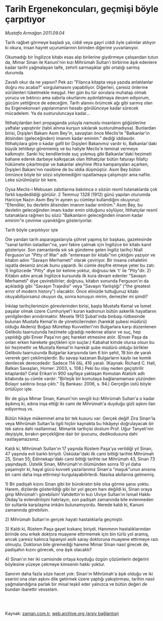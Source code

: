 # Tarih Ergenekoncuları, geçmişi böyle çarpıtıyor

*Mustafa Armağan 2011.09.04*

<td class="columnist-detail">
<p>Tarih rağbet görmeye başladı ya, ciddi veya gayri ciddi öyle çalımlar atılıyor ki okura, insan hayret uçurumlarının birinden diğerine yuvarlanıyor.</p>
<p>
<div id="haberMetinDiv">
<p>Okumadığı bir İngilizce kitabı esas alıp birilerine giydirmeye çalışandan tutun da, Mimar Sinan ile Kanuni'nin kızı Mihrümah Sultan'ı birbirine âşık edenlere kadar tarihi yağmalayan taife, zehirli sarmaşıklar gibi ortalığı sarmış durumda.
<p>Zavallı okur da ne yapsın? Pek azı "Filanca kitapta veya yazıda anlatılanlar doğru mu acaba?" sorgulamasını yapabiliyor. Diğerleri, çaresiz önlerine sürülenleri tüketmekle meşgul. Her gün bu tür sorulara muhatap olmak yorucu ve bıktırıcı ama sabırla okurlarımı aydınlatmaya devam ediyorum, gücüm yettiğince de edeceğim. Tarih alanını örümcek ağı gibi sarmış olan bu Ergenekonvari yapılanmanın hesabı görülünceye kadar sürecek mücadelem. Ya da susturuluncaya kadar...
<p>İttihatçılardan beri propaganda yoluyla namuslu insanların göğüslerine yaftalar yapıştırılır (tabii alnına kurşun sıkılarak susturulmadıysa). Bunlardan birisi, Dışişleri Bakanı Asım Bey'in, savaştan önce Meclis'te "Balkanlar'ın âtisinden (geleceğinden) imanım kadar eminim." dediği iddiasıdır. İttihatçılara göre o kadar gafil bir Dışişleri Bakanımız vardır ki, Balkanlar'daki büyük tehlikeyi görememiş ve bu haliyle Meclis'e teminat vermeye kalkmıştır. Sanki hiç kendilerinde suç yokmuş gibi Balkanlar'daki hezimeti bahane ederek darbeye kalkışacak olan İttihatçılar bütün faturayı İtilafçı hükümete çıkartmışlar ve bakanlar aleyhine iftira kampanyaları açarken, Dışişleri Bakanı'nın nasibine de bu iddia düşmüştür. Asım Bey bütün ömrünce böyle bir sözü söylemediğini ispatlamaya çalışmıştır ama nafile. Leke sürülmüştür bir kere.
<p>Oysa Meclis-i Mebusan zabıtlarına bakılınca o sözün resmî tutanaklarda çok farklı kaydedildiği görülür. 2 Temmuz 1328 (1912) günü yapılan oturumda Hariciye Nazırı Asım Bey'in aynen şu cümleyi kullandığını okuyoruz: "Efendiler, bu devletin âtisinden imanım kadar emînim." Asım Bey, bu devletin geleceğinden imanı kadar emin olduğunu söylüyor, İttihatçılar resmî tutanaklara rağmen bu sözü "Balkanların geleceğinden imanım kadar eminim"e çevirme uyanıklığını gösteriyorlar.
<p>Tarih böyle çarpıtılıyor işte
<p>Öte yandan tarih asparagaslarıyla şöhret yapmış bir başkası, gazetesinde "sanal tarihin üstadları"na, yani fakire çatmak için İngilizce bir kitabı kanıt gösteriyor. Son zamanlarda sık sık gündeme gelen İngiliz tarihçi Niall Ferguson'un "Pitty of War" adlı "enteresan bir kitabı"nın çıktığını yazıyor ve kitabın adını "Savaşın Merhameti" olarak çeviriyor. Bir insana cehaletini ispatla deseniz ancak bunu yapardı. İki cümle deşifre etmeye yeter bu zatı: 1) İngilizcede "Pitty" diye bir kelime yoktur, doğrusu tek 't' ile "Pity"dir. 2) Kitabın adını ancak İngilizce kursunda ilk kura devam edenler "Savaşın Merhameti" diye çevirebilirler; doğrusu, kitabın sonunda Ferguson'ın da açıkladığı gibi "Savaşın Trajedisi" veya "Savaşın Yanlışlığı" ("the greatest error of modern history") olacaktır. Önce elinizde tuttuğunuz kitabı okuyabiliyorsanız okuyun da, sonra konuşun mirim, demezler mi şimdi?
<p>İnkılap tarihçilerimizin görevlerinden birisi, başta Mustafa Kemal ve İsmet paşalar olmak üzere Cumhuriyet'i kuran kadronun bütün askerlik hayatlarını yenilgilerden arındırmaktır. Mesela 1913 Şubat'ında binbaşı rütbesinde bulunan Mustafa Kemal'in de yöneticilerinden (harekât şubesi müdürü) olduğu Akdeniz Boğazı Mürettep Kuvvetleri'nin Bulgarlara karşı düzenlenen Gelibolu taarruzunda hezimete uğradığı nedense atlanır ve suç, hep yapıldığı gibi Enver Paşa'nın geç hareket etmesine atılır. (Enver Paşa da onları erken harekete geçtikleri için suçlar.) Kabahat kimde olursa olsun bu bir hezimettir ve Mustafa Kemal'in harekât şube müdürü olduğu birlikler Gelibolu taarruzunda Bulgarlar karşısında tam 6 bin şehit, 18 bin de yaralı vererek geri çekilmişlerdir. Bu savaşı kazanan Bulgarların kaybı ise komik denilecek derecededir: Sadece 114 ölü, 416 yaralı. (Kaynak: Richard C. Hall, Balkan Savaşları, Homer: 2003, s. 108.) Peki bu olay neden geçiştirilir kitaplarda? Celal Erikan'ın 900 sayfaya yaklaşan Komutan Atatürk adlı kitabında şu cümle vardır: "Birleşik bir komutaya bağlanamaması yüzünden Bolayır saldırısı boşa çıktı." (İş Bankası: 2006, s. 94.) Gerçeğin üstü böyle örtülüyor işte.
<p>Bir de güya Mimar Sinan, Kanuni'nin sevgili kızı Mihrümah Sultan'a o kadar âşıkmış ki, adına inşa ettiği iki cami de Mihrümah'a duyduğu gizli aşkını ilan ediyormuş vs.
<p>Bütün hikâye mükemmel ama bir tek kusuru var: Gerçek değil! Zira Sinan'la veya Mihrümah Sultan'la ilgili hiçbir kaynakta bu hikâyeyi doğrulayacak bir tek satıra dahi rastlanmaz. Mimarlık tarihçisi dostum Prof. Uğur Tanyeli'nin deyişiyle, bırakın gerçekliğine dair bir ipucunu, dedikodusuna dahi rastlayamazsınız.
<p>Kaldı ki, Mihrümah Sultan'ın 17 yaşında Rüstem Paşa'ya verildiği yıl Sinan, 47 yaşında evli barklı biriydi. Üsküdar'daki ilk cami bittiği tarihte Mihrümah 25, Sinan 55; Edirnekapı'daki cami bittiği tarihte ise Mihrümah 43, Sinan 73 yaşındaydı. Üstelik Sinan, Mihrümah'ın ölümünden sonra 10 yıl daha yaşamıştır ki, hayal gücü kuvveti yazarlarımız Sinan'a "maşuk"unun anısına bir cami daha inşa ettirmeyi kurgulayabilirlerdi. Nasılsa akıllarına gelmemiş.
<p>1) Bir padişah kızını Sinan gibi bir bürokratın bile olsa görme şansı yoktu. Harem, dizilerde gösterildiği gibi bir yol geçen hanı değildi ki, Sinan oraya girip Mihrümah'ı görebilsin! Vahdettin'in kızı Ulviye Sultan'ın İsmail Hakkı Okday'la evlendirilişini hatırlayın, son padişah zamanında bile evlenmeden bir sultanla karşılaşma imkânı bulunamıyordu. Nerede kaldı ki, Kanuni zamanında görebilsin.
<p>2) Mihrümah Sultan'ın gerçek hayatı hastalıklarla geçmiştir.
<p>3) Kaldı ki, Rüstem Paşa gayet kıskanç biriydi. Hanımının hastalıklarından birinde onu erkek doktora muayene ettirmemek için bin türlü yol aramış, ancak çaresiz kalınca İspanyol asıllı saray doktoruna muayene ettirmeye razı olmuştu. Doktorun bile giremediği hareme Mimar Sinan nasıl girecek de, padişahın kızını görecek, ona âşık olacaktı?
<p>4) Sinan'ın her iki camisinde ortaya koyduğu özgün çözümlerin değerini böylesine yüzeye çekmeye kimsenin hakkı yoktur.
<p>Sanırım daha fazla söze hacet yok: Sinan'ın Mihrümah'a âşık olduğu ve iki eserini ona olan aşkını dile getirmek üzere yaptığı yakıştırması, tarihin nasıl yağmalandığına parlak bir misal teşkil eder yalnızca ve bütün değeri de bundan ibarettir vesselam. </p></p></p></p></p></p></p></p></p></p></p></p></p></p></p></div>
</p>


<p><br>
		 </br></p></td>

Kaynak: [zaman.com.tr](http://zaman.com.tr/yazar.do?yazino=1176057), [web.archive.org (arşiv bağlantısı)](http://web.archive.org/web/20111213092202/http://zaman.com.tr/yazar.do?yazino=1176057)
